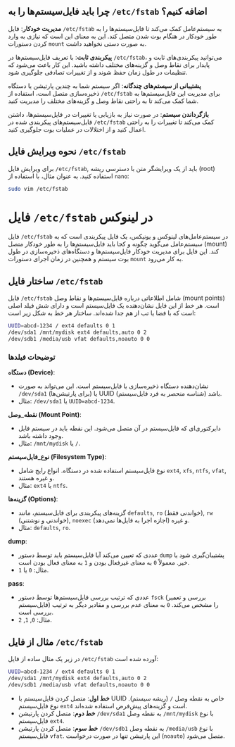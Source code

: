 ## چرا باید فایل‌سیستم‌ها را به `/etc/fstab` اضافه کنیم؟

**مدیریت خودکار**: 
فایل `/etc/fstab` به سیستم‌عامل کمک می‌کند تا فایل‌سیستم‌ها را به طور خودکار در هنگام بوت شدن متصل کند. این به معنای این است که نیازی به وارد کردن دستورات `mount` به صورت دستی نخواهید داشت.

**پیکربندی ثابت**: 
با تعریف فایل‌سیستم‌ها در `/etc/fstab`، می‌توانید پیکربندی‌های ثابت و پایدار برای نقاط وصل و گزینه‌های مختلف داشته باشید. این کار باعث می‌شود که تنظیمات در طول زمان حفظ شوند و از تغییرات تصادفی جلوگیری شود.

**پشتیبانی از سیستم‌های چندگانه**: 
اگر سیستم شما به چندین پارتیشن یا دستگاه ذخیره‌سازی متصل است، استفاده از `/etc/fstab` برای مدیریت این فایل‌سیستم‌ها به شما کمک می‌کند تا به راحتی نقاط وصل و گزینه‌های مختلف را مدیریت کنید.

**بازگرداندن سیستم**: 
در صورت نیاز به بازیابی یا تغییرات در فایل‌سیستم‌ها، داشتن فایل‌سیستم‌های پیکربندی شده در `/etc/fstab` کمک می‌کند تا تغییرات را به راحتی اعمال کنید و از اختلالات در عملیات بوت جلوگیری کنید.


## نحوه ویرایش فایل `/etc/fstab`

برای ویرایش فایل `/etc/fstab`, باید از یک ویرایشگر متن با دسترسی ریشه (root) استفاده کنید. به عنوان مثال، با استفاده از `nano`:

```bash
sudo vim /etc/fstab
```


# فایل `/etc/fstab` در لینوکس

فایل `/etc/fstab` در سیستم‌عامل‌های لینوکس و یونیکس، یک فایل پیکربندی است که به سیستم‌عامل می‌گوید چگونه و کجا باید فایل‌سیستم‌ها را به طور خودکار متصل (mount) کند. این فایل برای مدیریت خودکار فایل‌سیستم‌ها و دستگاه‌های ذخیره‌سازی در طول بوت سیستم و همچنین در زمان اجرای دستورات `mount` به کار می‌رود.



## ساختار فایل `/etc/fstab`

فایل `/etc/fstab` شامل اطلاعاتی درباره فایل‌سیستم‌ها و نقاط وصل (mount points) است. هر خط از این فایل نشان‌دهنده یک فایل‌سیستم است و دارای شش فیلد اصلی است که با فضا یا تب از هم جدا شده‌اند. ساختار هر خط به شکل زیر است:



```bash
UUID=abcd-1234 / ext4 defaults 0 1
/dev/sda1 /mnt/mydisk ext4 defaults,auto 0 2
/dev/sdb1 /media/usb vfat defaults,noauto 0 0
```


### توضیحات فیلدها

**دستگاه (Device)**:

   - نشان‌دهنده دستگاه ذخیره‌سازی یا فایل‌سیستم است. این می‌تواند به صورت `/dev/sda1` (برای پارتیشن‌ها) یا UUID (شناسه منحصر به فرد فایل‌سیستم) باشد.
   - مثال: `/dev/sda1` یا `UUID=abcd-1234`.

**نقطه_وصل (Mount Point)**:

   - دایرکتوری‌ای که فایل‌سیستم در آن متصل می‌شود. این نقطه باید در سیستم فایل وجود داشته باشد.
   - مثال: `/mnt/mydisk` یا `/`.

**نوع_فایل‌سیستم (Filesystem Type)**:

   - نوع فایل‌سیستم استفاده شده در دستگاه. انواع رایج شامل `ext4`, `xfs`, `ntfs`, `vfat`, و غیره هستند.
   - مثال: `ext4` یا `ntfs`.

**گزینه‌ها (Options)**:

   - گزینه‌های پیکربندی برای فایل‌سیستم، مانند `defaults`, `ro` (خواندنی فقط), `rw` (خواندنی و نوشتنی), `noexec` (اجازه اجرا به فایل‌ها نمی‌دهد) و غیره.
   - مثال: `defaults`, `ro`.

**dump**:
   - عددی که تعیین می‌کند آیا فایل‌سیستم باید توسط دستور `dump` پشتیبان‌گیری شود یا خیر. معمولاً `0` به معنای غیرفعال بودن و `1` به معنای فعال بودن است.
   - مثال: `0` یا `1`.

**pass**:
   - عددی که ترتیب بررسی فایل‌سیستم‌ها توسط دستور `fsck` (بررسی و تعمیر فایل‌سیستم) را مشخص می‌کند. `0` به معنای عدم بررسی و مقادیر دیگر به ترتیب بررسی است.
   - مثال: `0`, `1`, `2`.



## مثال از فایل `/etc/fstab`

در زیر یک مثال ساده از فایل `/etc/fstab` آورده شده است:


```bash
UUID=abcd-1234 / ext4 defaults 0 1
/dev/sda1 /mnt/mydisk ext4 defaults,auto 0 2
/dev/sdb1 /media/usb vfat defaults,noauto 0 0
```


- **خط اول**: متصل کردن فایل‌سیستم با UUID خاص به نقطه وصل `/` (ریشه سیستم). نوع فایل‌سیستم `ext4` است و گزینه‌های پیش‌فرض استفاده شده‌اند.
- **خط دوم**: متصل کردن پارتیشن `/dev/sda1` به نقطه وصل `/mnt/mydisk` با نوع فایل‌سیستم `ext4`.
- **خط سوم**: متصل کردن پارتیشن `/dev/sdb1` به نقطه وصل `/media/usb` با نوع فایل‌سیستم `vfat`. این پارتیشن تنها در صورت درخواست (`noauto`) متصل می‌شود.


